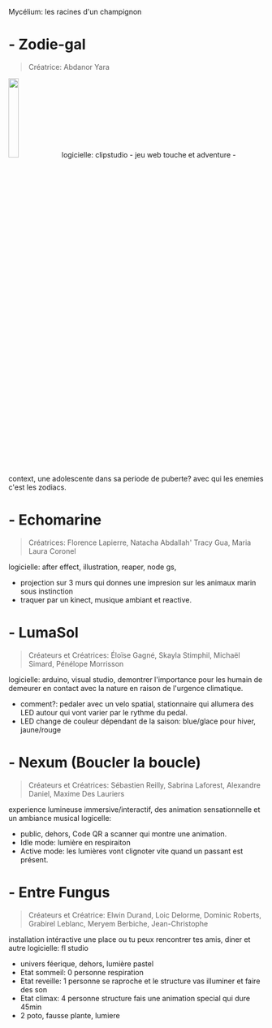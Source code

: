 Mycélium: les racines d'un champignon

# - Zodie-gal
> Créatrice: Abdanor Yara
<img width="20%" height="20%" src="https://github.com/S0hda/H23_V13_inspirations_MENG/blob/main/Mycelium/Photos/zodiac-design-01.png">
logicielle: clipstudio
- jeu web touche et adventure
- context, une adolescente dans sa periode de puberte? avec qui les enemies c'est les zodiacs.

# - Echomarine
> Créatrices: Florence Lapierre, Natacha Abdallah' Tracy Gua, Maria Laura Coronel

logicielle: after effect, illustration, reaper, node gs, 
- projection sur 3 murs qui donnes une impresion sur les animaux marin sous instinction
- traquer par un kinect, musique ambiant et reactive. 

# - LumaSol
> Créateurs et Créatrices: Éloïse Gagné, Skayla Stimphil, Michaël Simard, Pénélope Morrisson

logicielle: arduino, visual studio, 
demontrer l'importance pour les humain de demeurer en contact avec la nature en raison de l'urgence climatique.
- comment?: pedaler avec un velo spatial, stationnaire qui allumera des LED autour qui vont varier par le rythme du pedal. 
- LED change de couleur dépendant de la saison: blue/glace pour hiver, jaune/rouge 

# - Nexum (Boucler la boucle)
>Créateurs et Créatrices: Sébastien Reilly, Sabrina Laforest, Alexandre Daniel, Maxime Des Lauriers

experience lumineuse immersive/interactif, des animation sensationnelle et un ambiance musical
logicelle: 
- public, dehors, Code QR a scanner qui montre une animation.
- Idle mode: lumière en respiraiton 
- Active mode: les lumières vont clignoter vite quand un passant est présent.

# - Entre Fungus
>Créateurs et Créatrice: Elwin Durand, Loic Delorme, Dominic Roberts, Grabirel Leblanc, Meryem Berbiche, Jean-Christophe

installation intéractive une place ou tu peux rencontrer tes amis, diner et autre
logicielle: fl studio
- univers féerique, dehors, lumière pastel
- Etat sommeil: 0 personne respiration
- Etat reveille: 1 personne se raproche et le structure vas illuminer et faire des son
- Etat climax: 4 personne structure fais une animation special qui dure 45min
- 2 poto, fausse plante, lumiere

